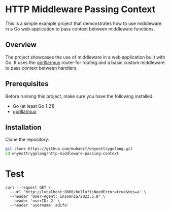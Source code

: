 # HTTP Middleware Passing Context

This is a simple example project that demonstrates how to use middleware in a Go web application to pass context between middleware functions.

## Overview

The project showcases the use of middleware in a web application built with Go. It uses the [gorilla/mux](https://github.com/gorilla/mux) router for routing and a basic custom middleware to pass context between handlers.

## Prerequisites

Before running this project, make sure you have the following installed:

- Go (at least Go 1.21)
- [gorilla/mux](https://github.com/gorilla/mux)

## Installation

Clone the repository:

```bash
git clone https://github.com/muhadif/whynottrygolang.git
cd whynottrygolang/http-middleware-passing-context
````

# Test
```
curl --request GET \
  --url 'http://localhost:8000/hello?isNeedError=true&tes=a' \
  --header 'User-Agent: insomnia/2023.5.8' \
  --header 'userID: 2' \
  --header 'username: adifa'
  ```

